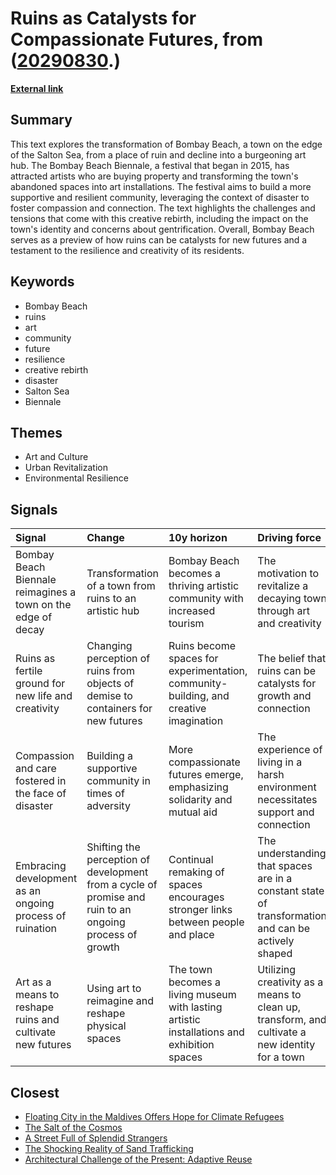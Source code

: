 # __Ruins as Catalysts for Compassionate Futures__, from ([20290830](https://kghosh.substack.com/p/20290830).)

__[External link](https://www.noemamag.com/futures-from-ruins/)__



## Summary

This text explores the transformation of Bombay Beach, a town on the edge of the Salton Sea, from a place of ruin and decline into a burgeoning art hub. The Bombay Beach Biennale, a festival that began in 2015, has attracted artists who are buying property and transforming the town's abandoned spaces into art installations. The festival aims to build a more supportive and resilient community, leveraging the context of disaster to foster compassion and connection. The text highlights the challenges and tensions that come with this creative rebirth, including the impact on the town's identity and concerns about gentrification. Overall, Bombay Beach serves as a preview of how ruins can be catalysts for new futures and a testament to the resilience and creativity of its residents.

## Keywords

* Bombay Beach
* ruins
* art
* community
* future
* resilience
* creative rebirth
* disaster
* Salton Sea
* Biennale

## Themes

* Art and Culture
* Urban Revitalization
* Environmental Resilience

## Signals

| Signal                                                       | Change                                                                                                  | 10y horizon                                                                                | Driving force                                                                                      |
|:-------------------------------------------------------------|:--------------------------------------------------------------------------------------------------------|:-------------------------------------------------------------------------------------------|:---------------------------------------------------------------------------------------------------|
| Bombay Beach Biennale reimagines a town on the edge of decay | Transformation of a town from ruins to an artistic hub                                                  | Bombay Beach becomes a thriving artistic community with increased tourism                  | The motivation to revitalize a decaying town through art and creativity                            |
| Ruins as fertile ground for new life and creativity          | Changing perception of ruins from objects of demise to containers for new futures                       | Ruins become spaces for experimentation, community-building, and creative imagination      | The belief that ruins can be catalysts for growth and connection                                   |
| Compassion and care fostered in the face of disaster         | Building a supportive community in times of adversity                                                   | More compassionate futures emerge, emphasizing solidarity and mutual aid                   | The experience of living in a harsh environment necessitates support and connection                |
| Embracing development as an ongoing process of ruination     | Shifting the perception of development from a cycle of promise and ruin to an ongoing process of growth | Continual remaking of spaces encourages stronger links between people and place            | The understanding that spaces are in a constant state of transformation and can be actively shaped |
| Art as a means to reshape ruins and cultivate new futures    | Using art to reimagine and reshape physical spaces                                                      | The town becomes a living museum with lasting artistic installations and exhibition spaces | Utilizing creativity as a means to clean up, transform, and cultivate a new identity for a town    |

## Closest

* [Floating City in the Maldives Offers Hope for Climate Refugees](f752962c5587436d35583816144eef3e)
* [The Salt of the Cosmos](fa8cbd7fc0beae839d485f07ed3b6dff)
* [A Street Full of Splendid Strangers](ab6e3fcdacd5615fd45dda4664c395e5)
* [The Shocking Reality of Sand Trafficking](30353a701a13370e93f7369cc6b68c0b)
* [Architectural Challenge of the Present: Adaptive Reuse](cf7cc3361b8139c51e3e97835a2da4e4)